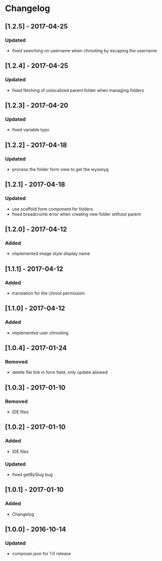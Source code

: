 # Changelog

## [1.2.5] - 2017-04-25
### Updated
- fixed searching on username when chrooting by escaping the username

## [1.2.4] - 2017-04-25
### Updated
- fixed fetching of unlocalized parent folder when managing folders

## [1.2.3] - 2017-04-20
### Updated
- fixed variable typo

## [1.2.2] - 2017-04-18
### Updated
- process the folder form view to get the wysiwyg

## [1.2.1] - 2017-04-18
### Updated
- use scaffold form component for folders
- fixed breadcrumb error when creating new folder without parent

## [1.2.0] - 2017-04-12
### Added
- implemented image style display name

## [1.1.1] - 2017-04-12
### Added
- translation for the chroot permission

## [1.1.0] - 2017-04-12
### Added
- implemented user chrooting

## [1.0.4] - 2017-01-24
### Removed
- delete file link in form field, only update allowed

## [1.0.3] - 2017-01-10
### Removed
- IDE files

## [1.0.2] - 2017-01-10
### Added
- IDE files
### Updated
- fixed getBySlug bug

## [1.0.1] - 2017-01-10
###  Added
- Changelog

## [1.0.0] - 2016-10-14
### Updated
- composer.json for 1.0 release
